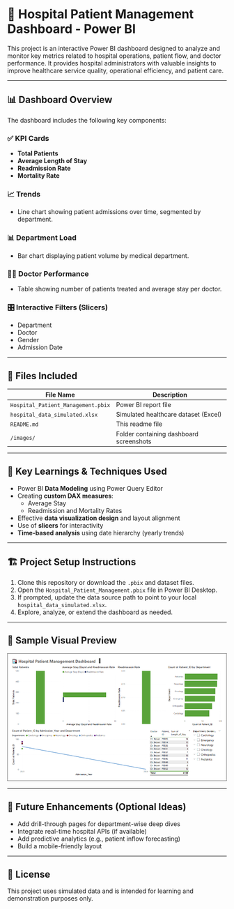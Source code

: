 # 🏥 Hospital Patient Management Dashboard - Power BI 

This project is an interactive Power BI dashboard designed to analyze and monitor key metrics related to hospital operations, patient flow, and doctor performance. It provides hospital administrators with valuable insights to improve healthcare service quality, operational efficiency, and patient care.
   
---
 
## 📊 Dashboard Overview

The dashboard includes the following key components:

### ✅ KPI Cards
- **Total Patients**
- **Average Length of Stay**
- **Readmission Rate**
- **Mortality Rate**

### 📈 Trends
- Line chart showing patient admissions over time, segmented by department.

### 📊 Department Load
- Bar chart displaying patient volume by medical department.

### 👨‍⚕️ Doctor Performance
- Table showing number of patients treated and average stay per doctor.

### 🎛️ Interactive Filters (Slicers)
- Department
- Doctor
- Gender
- Admission Date

---

## 📁 Files Included

| File Name                         | Description                                |
|----------------------------------|--------------------------------------------|
| `Hospital_Patient_Management.pbix` | Power BI report file                        |
| `hospital_data_simulated.xlsx`     | Simulated healthcare dataset (Excel)        |
| `README.md`                        | This readme file                           |
| `/images/`                   | Folder containing dashboard screenshots     |

---

## 🧠 Key Learnings & Techniques Used

- Power BI **Data Modeling** using Power Query Editor
- Creating **custom DAX measures**:
  - Average Stay
  - Readmission and Mortality Rates
- Effective **data visualization design** and layout alignment
- Use of **slicers** for interactivity
- **Time-based analysis** using date hierarchy (yearly trends)

---

## 🏗️ Project Setup Instructions

1. Clone this repository or download the `.pbix` and dataset files.
2. Open the `Hospital_Patient_Management.pbix` file in Power BI Desktop.
3. If prompted, update the data source path to point to your local `hospital_data_simulated.xlsx`.
4. Explore, analyze, or extend the dashboard as needed.

---

## 🧪 Sample Visual Preview

![Dashboard Screenshot](images/dashboard.png)

---

## 🚀 Future Enhancements (Optional Ideas)

- Add drill-through pages for department-wise deep dives
- Integrate real-time hospital APIs (if available)
- Add predictive analytics (e.g., patient inflow forecasting)
- Build a mobile-friendly layout

---

## 📌 License

This project uses simulated data and is intended for learning and demonstration purposes only.
